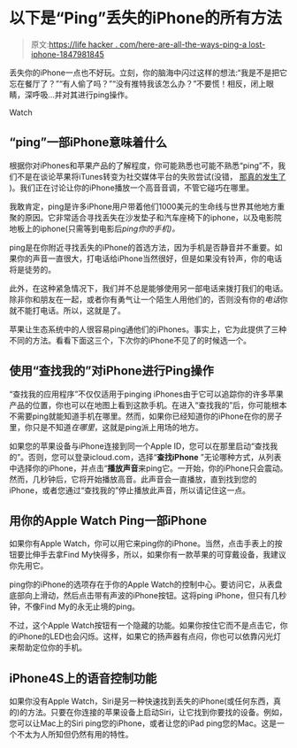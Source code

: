 # 以下是“Ping”丢失的iPhone的所有方法

> 原文:[https://life hacker . com/here-are-all-the-ways-ping-a lost-iphone-1847981845](https://lifehacker.com/here-are-all-the-ways-to-ping-a-lost-iphone-1847981845)

丢失你的iPhone一点也不好玩。立刻，你的脑海中闪过这样的想法:“我是不是把它忘在餐厅了？”“有人偷了吗？”“没有推特我该怎么办？”不要慌！相反，闭上眼睛，深呼吸...并对其进行ping操作。

Watch

## “ping”一部iPhone意味着什么

根据你对iPhones和苹果产品的了解程度，你可能熟悉也可能不熟悉“ping”不，我们不是在谈论苹果将iTunes转变为社交媒体平台的失败尝试(没错， [那真的发生了](https://en.wikipedia.org/wiki/ITunes_Ping) )。我们正在讨论让你的iPhone播放一个高音音调，不管它碰巧在哪里。

我敢肯定，ping是许多iPhone用户带着他们1000美元的生命线与世界其他地方重聚的原因。它非常适合寻找丢失在沙发垫子和汽车座椅下的iphone，以及电影院地板上的iphone(只需等到电影后*ping你的手机)。*

ping是在你附近寻找丢失的iPhone的首选方法，因为手机是否静音并不重要。如果你的声音一直很大，打电话给iPhone当然很好，但是如果没有铃声，你的电话将是徒劳的。

此外，在这种紧急情况下，我们并不总是能够使用另一部电话来拨打我们的电话。除非你和朋友在一起，或者你有勇气让一个陌生人用他们的，否则没有你的*电话*你就不能打电话。所以，这就是了。

苹果让生态系统中的人很容易ping通他们的iPhones。事实上，它为此提供了三种不同的方法。看看下面这三个，下次你的iPhone不见了的时候选一个。

## 使用“查找我的”对iPhone进行Ping操作

“查找我的应用程序”不仅仅适用于pinging iPhones由于它可以追踪你的许多苹果产品的位置，你也可以在地图上看到这款手机。在进入“查找我的”后，你可能根本不需要ping就能知道手机在哪里。然而，如果你已经知道你的iPhone在你的房子里，你只是不知道*在哪里*，这就是ping派上用场的地方。

如果您的苹果设备与iPhone连接到同一个Apple ID，您可以在那里启动“查找我的”。否则，您可以登录icloud.com，选择“**查找iPhone** ”无论哪种方式，从列表中选择你的iPhone，并点击“**播放声音**来ping它。一开始，你的iPhone只会震动。然而，几秒钟后，它将开始播放高音。此声音会一直播放，直到找到您的iPhone，或者您通过“查找我的”停止播放此声音，所以请记住这一点。

## **用你的**Apple Watch Ping一部iPhone

如果你有Apple Watch，你可以用它来ping你的iPhone。当然，点击手表上的按钮要比伸手去拿Find My快得多，所以，如果你有一款苹果的可穿戴设备，我建议你先用它。

ping你的iPhone的选项存在于你的Apple Watch的控制中心。要访问它，从表盘底部向上滑动，然后点击带有声波的iPhone按钮。这将ping iPhone，但只有几秒钟，不像Find My的永无止境的ping。

不过，这个Apple Watch按钮有一个隐藏的功能。如果你按住它而不是点击它，你的iPhone的LED也会闪烁。这样，如果它的扬声器有点闷，你也可以依靠闪光灯来帮助定位你的手机。

## iPhone4S上的语音控制功能

如果你没有Apple Watch，Siri是另一种快速找到丢失的iPhone(或任何东西，真的)的方法。只要在你连接的苹果设备上启动Siri，让它找到你要找的设备。例如，您可以让Mac上的Siri ping您的iPhone，或者让您的iPad ping您的Mac。这是一个不太为人所知但仍然有用的特性。